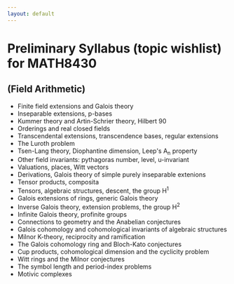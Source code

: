 ```yaml
---
layout: default
---
```



<h1>Preliminary Syllabus (topic wishlist) for MATH8430</h1>

<h2>(Field Arithmetic)</h2>

 - Finite field extensions and Galois theory
 - Inseparable extensions, p-bases
 - Kummer theory and Artin-Schrier theory, Hilbert 90 
 - Orderings and real closed fields
 - Transcendental extensions, transcendence bases, regular extensions
 - The Luroth problem
 - Tsen-Lang theory, Diophantine dimension, Leep's A<sub>n</sub> property
 - Other field invariants: pythagoras number, level, u-invariant
 - Valuations, places, Witt vectors
 - Derivations, Galois theory of simple purely inseparable extenions
 - Tensor products, composita
 - Tensors, algebraic structures, descent, the group H<sup>1</sup>
 - Galois extensions of rings, generic Galois theory
 - Inverse Galois theory, extension problems, the group H<sup>2</sup>
 - Infinite Galois theory, profinite groups
 - Connections to geometry and the Anabelian conjectures
 - Galois cohomology and cohomological invariants of algebraic structures
 - Milnor K-theory, reciprocity and ramification
 - The Galois cohomology ring and Bloch-Kato conjectures
 - Cup products, cohomological dimension and the cyclicity problem 
 - Witt rings and the Milnor conjectures
 - The symbol length and period-index problems
 - Motivic complexes
